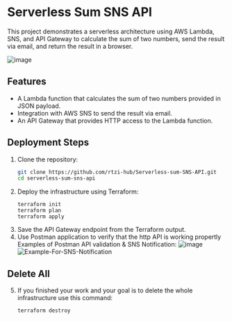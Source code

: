 # Serverless Sum SNS API

This project demonstrates a serverless architecture using AWS Lambda, SNS, and API Gateway to calculate the sum of two numbers, send the result via email, and return the result in a browser.

![image](https://github.com/user-attachments/assets/ab55720b-b300-4dd4-aa5c-6bc37cec538f)


## Features
- A Lambda function that calculates the sum of two numbers provided in JSON payload.
- Integration with AWS SNS to send the result via email.
- An API Gateway that provides HTTP access to the Lambda function.

## Deployment Steps
1. Clone the repository:
   ```bash
   git clone https://github.com/rtzi-hub/Serverless-sum-SNS-API.git
   cd serverless-sum-sns-api
   ```
2. Deploy the infrastructure using Terraform:
   ```
   terraform init
   terraform plan
   terraform apply
3. Save the API Gateway endpoint from the Terraform output.
4. Use Postman application to verify that the http API is working propertly
   Examples of Postman API validation & SNS Notification:
   ![image](https://github.com/user-attachments/assets/f49261b5-25bb-4377-afb6-6eedbf7198a5)
   ![Example-For-SNS-Notification](https://github.com/user-attachments/assets/8154b6c7-070c-4322-b875-375196fdce32)

## Delete All
5. If you finished your work and your goal is to delete the whole infrastructure use this command:
   ```
   terraform destroy
   ```

